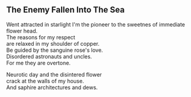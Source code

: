 The Enemy Fallen Into The Sea
-----------------------------
Went attracted in starlight I'm the pioneer to the sweetnes of immediate flower head.  
The reasons for my respect  
are relaxed in my shoulder of copper.  
Be guided by the sanguine rose's love.  
Disordered astronauts and uncles.  
For me they are overtone.  
  
Neurotic day and the disintered flower  
crack at the walls of my house.  
And saphire architectures and dews.  
